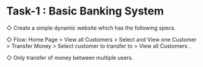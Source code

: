 # Task-1 : Basic Banking System   
◇ Create a simple dynamic website which has the following specs.

◇ Flow: Home Page > View all Customers > Select and View one
Customer > Transfer Money > Select customer to transfer to >
View all Customers .

◇ Only transfer of money between multiple users.


